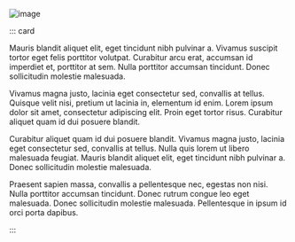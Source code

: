 ![image](/assets/items/povs/medias/1.jpg)

::: card

Mauris blandit aliquet elit, eget tincidunt nibh pulvinar a. Vivamus suscipit tortor eget felis porttitor volutpat. Curabitur arcu erat, accumsan id imperdiet et, porttitor at sem. Nulla porttitor accumsan tincidunt. Donec sollicitudin molestie malesuada.

Vivamus magna justo, lacinia eget consectetur sed, convallis at tellus. Quisque velit nisi, pretium ut lacinia in, elementum id enim. Lorem ipsum dolor sit amet, consectetur adipiscing elit. Proin eget tortor risus. Curabitur aliquet quam id dui posuere blandit.

Curabitur aliquet quam id dui posuere blandit. Vivamus magna justo, lacinia eget consectetur sed, convallis at tellus. Nulla quis lorem ut libero malesuada feugiat. Mauris blandit aliquet elit, eget tincidunt nibh pulvinar a. Donec sollicitudin molestie malesuada.

Praesent sapien massa, convallis a pellentesque nec, egestas non nisi. Nulla porttitor accumsan tincidunt. Donec rutrum congue leo eget malesuada. Donec sollicitudin molestie malesuada. Pellentesque in ipsum id orci porta dapibus.

:::
